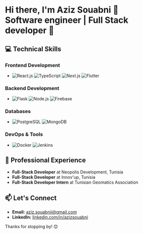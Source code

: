 # Hi there, I'm Aziz Souabni 👋 Software engineer | Full Stack developer 🚀

## 💻 Technical Skills
### Frontend Development
- <img src="https://img.shields.io/badge/-React.js-61DAFB?logo=react&logoColor=white" alt="React.js"/> <img src="https://img.shields.io/badge/-TypeScript-007ACC?logo=typescript&logoColor=white" alt="TypeScript"/> <img src="https://img.shields.io/badge/-Next.js-000000?logo=next.js&logoColor=white" alt="Next.js"/> <img src="https://img.shields.io/badge/-Flutter-02569B?logo=flutter&logoColor=white" alt="Flutter"/>

### Backend Development
- <img src="https://img.shields.io/badge/-Flask-000000?logo=flask&logoColor=white" alt="Flask"/> <img src="https://img.shields.io/badge/-Node.js-339933?logo=node.js&logoColor=white" alt="Node.js"/> <img src="https://img.shields.io/badge/-Firebase-FFCA28?logo=firebase&logoColor=white" alt="Firebase"/>

### Databases
- <img src="https://img.shields.io/badge/-PostgreSQL-336791?logo=postgresql&logoColor=white" alt="PostgreSQL"/> <img src="https://img.shields.io/badge/-MongoDB-47A248?logo=mongodb&logoColor=white" alt="MongoDB"/>

### DevOps & Tools
- <img src="https://img.shields.io/badge/-Docker-2496ED?logo=docker&logoColor=white" alt="Docker"/> <img src="https://img.shields.io/badge/-Jenkins-D24939?logo=jenkins&logoColor=white" alt="Jenkins"/>

## 🎯 Professional Experience
- **Full-Stack Developer** at Neopolis Development, Tunisia
- **Full-Stack Developer** at Innov'up, Tunisia
- **Full-Stack Developer Intern** at Tunisian Geomatics Association

## 📫 Let's Connect
- **Email:** aziz.souabnii@gmail.com
- **LinkedIn:** [linkedin.com/in/azizsouabni](https://linkedin.com/in/azizsouabni)

Thanks for stopping by! 😊
